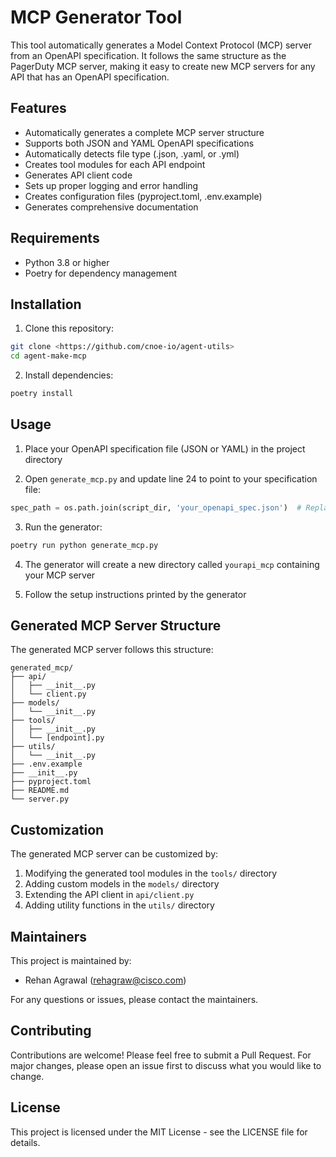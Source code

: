 # MCP Generator Tool

This tool automatically generates a Model Context Protocol (MCP) server from an OpenAPI specification. It follows the same structure as the PagerDuty MCP server, making it easy to create new MCP servers for any API that has an OpenAPI specification.

## Features

- Automatically generates a complete MCP server structure
- Supports both JSON and YAML OpenAPI specifications
- Automatically detects file type (.json, .yaml, or .yml)
- Creates tool modules for each API endpoint
- Generates API client code
- Sets up proper logging and error handling
- Creates configuration files (pyproject.toml, .env.example)
- Generates comprehensive documentation

## Requirements

- Python 3.8 or higher
- Poetry for dependency management

## Installation

1. Clone this repository:
```bash
git clone <https://github.com/cnoe-io/agent-utils>
cd agent-make-mcp
```

2. Install dependencies:
```bash
poetry install
```

## Usage

1. Place your OpenAPI specification file (JSON or YAML) in the project directory

2. Open `generate_mcp.py` and update line 24 to point to your specification file:
```python
spec_path = os.path.join(script_dir, 'your_openapi_spec.json')  # Replace with your filename (.json, .yaml, or .yml)
```

3. Run the generator:
```bash
poetry run python generate_mcp.py
```

4. The generator will create a new directory called `yourapi_mcp` containing your MCP server

5. Follow the setup instructions printed by the generator

## Generated MCP Server Structure

The generated MCP server follows this structure:

```
generated_mcp/
├── api/
│   ├── __init__.py
│   └── client.py
├── models/
│   └── __init__.py
├── tools/
│   ├── __init__.py
│   └── [endpoint].py
├── utils/
│   └── __init__.py
├── .env.example
├── __init__.py
├── pyproject.toml
├── README.md
└── server.py
```

## Customization

The generated MCP server can be customized by:

1. Modifying the generated tool modules in the `tools/` directory
2. Adding custom models in the `models/` directory
3. Extending the API client in `api/client.py`
4. Adding utility functions in the `utils/` directory

## Maintainers

This project is maintained by:
- Rehan Agrawal (rehagraw@cisco.com)

For any questions or issues, please contact the maintainers.

## Contributing

Contributions are welcome! Please feel free to submit a Pull Request. For major changes, please open an issue first to discuss what you would like to change.

## License

This project is licensed under the MIT License - see the LICENSE file for details. 
